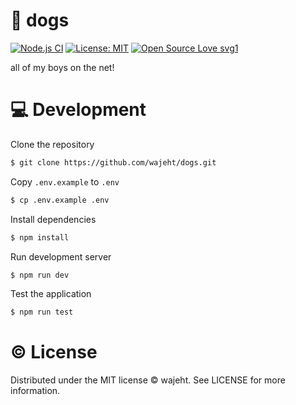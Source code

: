 # 🐶 dogs

[![Node.js CI](https://github.com/wajeht/dogs/actions/workflows/ci.yml/badge.svg?branch=main)](https://github.com/wajeht/dogs/actions/workflows/ci.yml)
[![License: MIT](https://img.shields.io/badge/License-MIT-blue.svg)](https://github.com/wajeht/dogs/blob/main/LICENSE)
[![Open Source Love svg1](https://badges.frapsoft.com/os/v1/open-source.svg?v=103)](https://github.com/wajeht/dogs)

all of my boys on the net!

# 💻 Development

Clone the repository

```bash
$ git clone https://github.com/wajeht/dogs.git
```

Copy `.env.example` to `.env`

```bash
$ cp .env.example .env
```

Install dependencies

```bash
$ npm install
```

Run development server

```bash
$ npm run dev
```

Test the application

```bash
$ npm run test
```

# © License

Distributed under the MIT license © wajeht. See LICENSE for more information.
